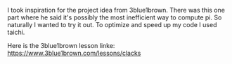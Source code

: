 I took inspiration for the project idea from 3blue1brown. There was this one part where he said it's possibly the most inefficient way to compute pi. So naturally I wanted to try it out. To optimize and speed up my code I used taichi.

Here is the 3blue1brown lesson linke: https://www.3blue1brown.com/lessons/clacks
